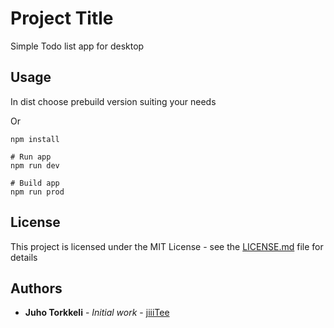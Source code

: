 # Project Title

Simple Todo list app for desktop

## Usage

In dist choose prebuild version suiting your needs 

Or

```
npm install

# Run app
npm run dev

# Build app
npm run prod
```



## License

This project is licensed under the MIT License - see the [LICENSE.md](https://github.com/jiiiTee/Simple-Todo-App/blob/master/LICENSE) file for details

## Authors

* **Juho Torkkeli** - *Initial work* - [jiiiTee](https://github.com/jiiiTee)


